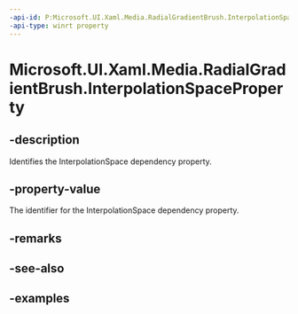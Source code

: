 ```yaml
---
-api-id: P:Microsoft.UI.Xaml.Media.RadialGradientBrush.InterpolationSpaceProperty
-api-type: winrt property
---
```


# Microsoft.UI.Xaml.Media.RadialGradientBrush.InterpolationSpaceProperty

<!--
public static Windows.UI.Xaml.DependencyProperty InterpolationSpaceProperty { get; }
-->


## -description
Identifies the InterpolationSpace dependency property.

## -property-value
The identifier for the InterpolationSpace dependency property.

## -remarks

## -see-also

## -examples


